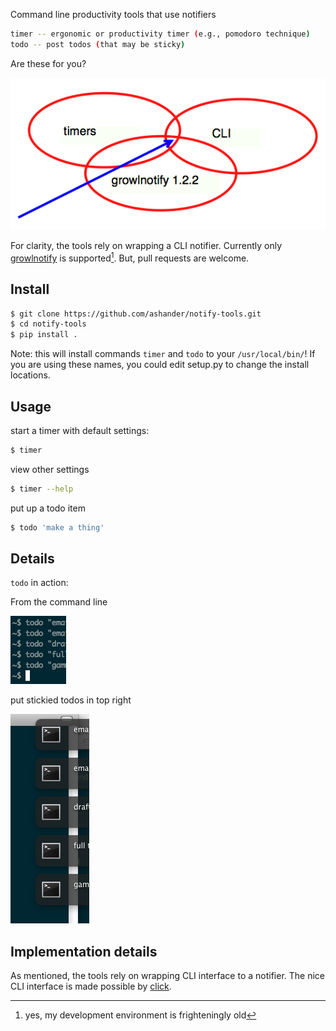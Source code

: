 Command line productivity tools that use notifiers

```sh
timer -- ergonomic or productivity timer (e.g., pomodoro technique)
todo -- post todos (that may be sticky)
```

Are these for you?

![maybe](notify-venn.png)


For clarity, the tools rely on wrapping a CLI notifier. Currently only
[growlnotify](http://growl.info/downloads) is supported[^old].
But, pull requests are welcome.

[^old]: yes, my development environment is frighteningly old

## Install

```sh
$ git clone https://github.com/ashander/notify-tools.git
$ cd notify-tools
$ pip install .
```

Note: this will install commands `timer` and `todo` to your `/usr/local/bin/`!
If you are using these names, you could edit setup.py to change the
install locations.

## Usage

start a timer with default settings:

```sh
$ timer 
```
view other settings
```sh
$ timer --help
```

put up a todo item
```sh
$ todo 'make a thing'
```

## Details

`todo` in action:

From the command line

![command line input](cline.png)

put stickied todos in top right

![screen output with growl](result.png)


## Implementation details

As mentioned, the tools rely on wrapping CLI interface to a notifier. The nice
CLI interface is made possible by [click](http://click.pocoo.org/4/).
